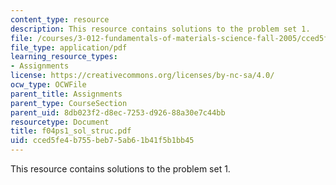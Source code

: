 ```yaml
---
content_type: resource
description: This resource contains solutions to the problem set 1.
file: /courses/3-012-fundamentals-of-materials-science-fall-2005/cced5fe4b755beb75ab61b41f5b1bb45_f04ps1_sol_struc.pdf
file_type: application/pdf
learning_resource_types:
- Assignments
license: https://creativecommons.org/licenses/by-nc-sa/4.0/
ocw_type: OCWFile
parent_title: Assignments
parent_type: CourseSection
parent_uid: 8db023f2-d8ec-7253-d926-88a30e7c44bb
resourcetype: Document
title: f04ps1_sol_struc.pdf
uid: cced5fe4-b755-beb7-5ab6-1b41f5b1bb45
---
```

This resource contains solutions to the problem set 1.